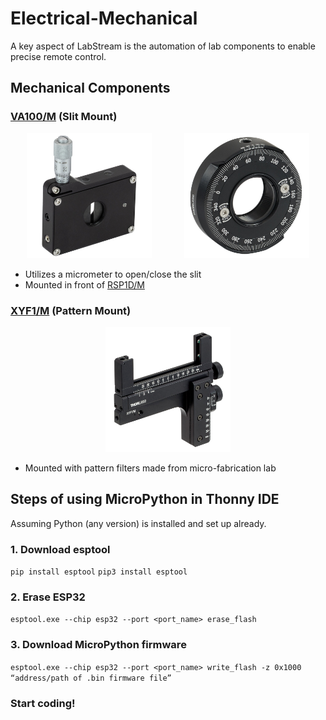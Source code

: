 # Electrical-Mechanical
A key aspect of LabStream is the automation of lab components to enable precise remote control.

## Mechanical Components
### [VA100/M](https://www.thorlabs.com/newgrouppage9.cfm?objectgroup_id=1465&pn=VA100/M) (Slit Mount)
<p align="center">
  <img src="images/VA100.jpg" alt="VA100" width="200"> &nbsp; &nbsp; &nbsp; &nbsp; &nbsp; &nbsp;
  <img src="images/RSP1D.jpg" alt="RSP1D" width="200">
</p>

- Utilizes a micrometer to open/close the slit
- Mounted in front of [RSP1D/M](https://www.thorlabs.com/newgrouppage9.cfm?objectgroup_id=246&pn=RSP1D/M)

### [XYF1/M](https://www.thorlabs.com/newgrouppage9.cfm?objectgroup_id=5343&pn=XYF1/M) (Pattern Mount)
<p align="center">
  <img src="images/XYF1.jpg" alt="XYF1" width="200">
</p>

- Mounted with pattern filters made from micro-fabrication lab


## Steps of using MicroPython in Thonny IDE
Assuming Python (any version) is installed and set up already.
### 1. Download esptool
`pip install esptool`
`pip3 install esptool`
### 2. Erase ESP32
`esptool.exe --chip esp32 --port <port_name> erase_flash`
### 3. Download MicroPython firmware
`esptool.exe --chip esp32 --port <port_name> write_flash -z 0x1000 “address/path of .bin firmware file”`
### Start coding!
